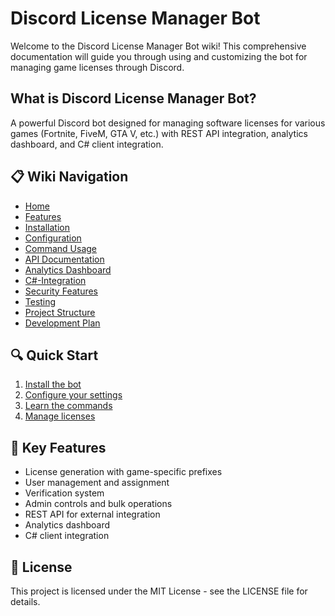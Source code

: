 # Discord License Manager Bot

Welcome to the Discord License Manager Bot wiki! This comprehensive documentation will guide you through using and customizing the bot for managing game licenses through Discord.

## What is Discord License Manager Bot?

A powerful Discord bot designed for managing software licenses for various games (Fortnite, FiveM, GTA V, etc.) with REST API integration, analytics dashboard, and C# client integration.

## 📋 Wiki Navigation

- [Home](Home)
- [Features](Features)
- [Installation](Installation)
- [Configuration](Configuration)
- [Command Usage](Command-Usage)
- [API Documentation](API-Documentation)
- [Analytics Dashboard](Analytics-Dashboard)
- [C#-Integration](C-Integration)
- [Security Features](Security-Features)
- [Testing](Testing)
- [Project Structure](Project-Structure)
- [Development Plan](Development-Plan)

## 🔍 Quick Start

1. [Install the bot](Installation)
2. [Configure your settings](Configuration)
3. [Learn the commands](Command-Usage)
4. [Manage licenses](Command-Usage#license-management)

## 🌟 Key Features

- License generation with game-specific prefixes
- User management and assignment
- Verification system
- Admin controls and bulk operations
- REST API for external integration
- Analytics dashboard
- C# client integration

## 📄 License

This project is licensed under the MIT License - see the LICENSE file for details. 